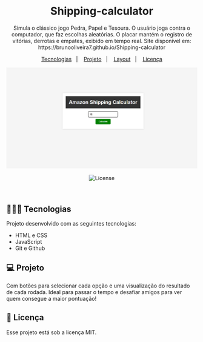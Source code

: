 <h1 align="center"> Shipping-calculator </h1>

<p align="center">
Simula o clássico jogo Pedra, Papel e Tesoura. O usuário joga contra o computador, que faz escolhas aleatórias. O placar mantém o registro de vitórias, derrotas e empates, exibido em tempo real. Site disponível em: https://brunooliveira7.github.io/Shipping-calculator
</p>

<p align="center">
  <a href="#-tecnologias">Tecnologias</a>&nbsp;&nbsp;&nbsp;|&nbsp;&nbsp;&nbsp;
  <a href="#-projeto">Projeto</a>&nbsp;&nbsp;&nbsp;|&nbsp;&nbsp;&nbsp;
  <a href="#-layout">Layout</a>&nbsp;&nbsp;&nbsp;|&nbsp;&nbsp;&nbsp;
  <a href="#memo-licença">Licença</a>
</p>

<p align="center">
  <img alt="License" src="https://github.com/brunooliveira7/Shipping-calculator/blob/main/src/Layout%201.png">
</p>

<p align="center">
  <img alt="License" src="">
</p>

<br>

## 🧑🏻‍💻 Tecnologias

Projeto desenvolvido com as seguintes tecnologias:

- HTML e CSS
- JavaScript
- Git e Github

## 💻 Projeto

Com botões para selecionar cada opção e uma visualização do resultado de cada rodada. Ideal para passar o tempo e desafiar amigos para ver quem consegue a maior pontuação!

## :memo: Licença

Esse projeto está sob a licença MIT.

